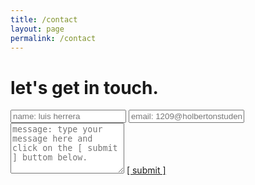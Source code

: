 ```yaml
---
title: /contact
layout: page
permalink: /contact
---
```


# let's get in touch.

<form>
  <input type="text" id="name" name="name" placeholder="name: luis herrera" autocomplete="off">
  <input type="text" id="email" name="email" placeholder="email: 1209@holbertonstudents.com" autocomplete="off">
  <textarea rows="5" id="message" name="message" placeholder="message: type your message here and click on the [ submit ] buttom below." autocomplete="off"></textarea>
  <a href="mailto: 1209@holbertonstudents.com">[ submit ]</a>
</form>
